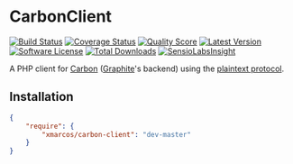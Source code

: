 # CarbonClient

[![Build Status](https://img.shields.io/travis/xmarcos/CarbonClient/master.svg?style=flat-square)](https://travis-ci.org/xmarcos/CarbonClient)
[![Coverage Status](https://img.shields.io/scrutinizer/coverage/g/xmarcos/CarbonClient/master.svg?style=flat-square)](https://scrutinizer-ci.com/g/xmarcos/CarbonClient/code-structure)
[![Quality Score](https://img.shields.io/scrutinizer/g/xmarcos/CarbonClient.svg?style=flat-square)](https://scrutinizer-ci.com/g/xmarcos/CarbonClient)
[![Latest Version](https://img.shields.io/packagist/v/xmarcos/carbon-client.svg?style=flat-square)](https://packagist.org/packages/xmarcos/carbon-client)
[![Software License](https://img.shields.io/packagist/l/xmarcos/carbon-client.svg?style=flat-square)](LICENSE)
[![Total Downloads](https://img.shields.io/packagist/dt/xmarcos/carbon-client.svg?style=flat-square)](https://packagist.org/packages/xmarcos/carbon-client)
[![SensioLabsInsight](https://insight.sensiolabs.com/projects/22414087-f574-404e-9c17-90cec1535943/mini.png)](https://insight.sensiolabs.com/projects/22414087-f574-404e-9c17-90cec1535943)

A PHP client for [Carbon](http://graphite.readthedocs.org/en/latest/carbon-daemons.html) ([Graphite](http://graphite.readthedocs.org)'s backend) using the [plaintext protocol](http://graphite.readthedocs.org/en/latest/feeding-carbon.html#the-plaintext-protocol).

## Installation

```json
{
    "require": {
        "xmarcos/carbon-client": "dev-master"
    }
}
```
